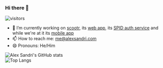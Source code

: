 ### Hi there 👋

![visitors](https://visitor-badge.glitch.me/badge?page_id=alex-sandri)

- 🔭 I’m currently working on [scootr](https://github.com/alex-sandri/scootr), its [web app](https://github.com/alex-sandri/scootr-ui), its [SPID auth service](https://github.com/alex-sandri/scootr-spid) and while we're at it its [mobile app](https://github.com/alex-sandri/scootr-app)
- 📫 How to reach me: [me@alexsandri.com](mailto:me@alexsandri.com)
- 😄 Pronouns: He/Him

![Alex Sandri's GitHub stats](https://github-readme-stats.vercel.app/api?username=alex-sandri&count_private=true)\
![Top Langs](https://github-readme-stats.vercel.app/api/top-langs/?username=alex-sandri&layout=compact)
